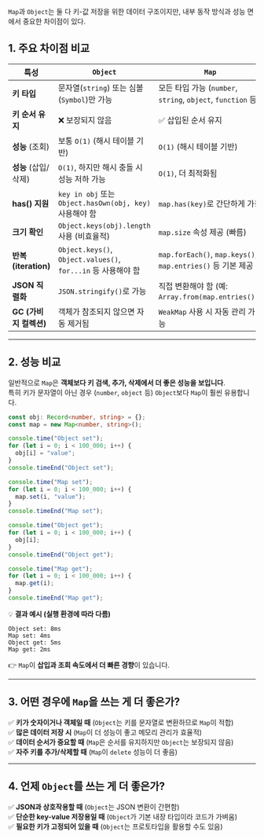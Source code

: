 `Map`과 `Object`는 둘 다 키-값 저장을 위한 데이터 구조이지만, 내부 동작 방식과 성능 면에서 중요한 차이점이 있다.
## **1. 주요 차이점 비교**

|특성|`Object`|`Map`|
|---|---|---|
|**키 타입**|문자열(`string`) 또는 심볼(`Symbol`)만 가능|모든 타입 가능 (`number`, `string`, `object`, `function` 등)|
|**키 순서 유지**|❌ 보장되지 않음|✅ 삽입된 순서 유지|
|**성능** (조회)|보통 `O(1)` (해시 테이블 기반)|`O(1)` (해시 테이블 기반)|
|**성능** (삽입/삭제)|`O(1)`, 하지만 해시 충돌 시 성능 저하 가능|`O(1)`, 더 최적화됨|
|**has() 지원**|`key in obj` 또는 `Object.hasOwn(obj, key)` 사용해야 함|`map.has(key)`로 간단하게 가능|
|**크기 확인**|`Object.keys(obj).length` 사용 (비효율적)|`map.size` 속성 제공 (빠름)|
|**반복(iteration)**|`Object.keys()`, `Object.values()`, `for...in` 등 사용해야 함|`map.forEach()`, `map.keys()`, `map.entries()` 등 기본 제공|
|**JSON 직렬화**|`JSON.stringify()`로 가능|직접 변환해야 함 (예: `Array.from(map.entries())`)|
|**GC (가비지 컬렉션)**|객체가 참조되지 않으면 자동 제거됨|`WeakMap` 사용 시 자동 관리 가능|

---

## **2. 성능 비교**

일반적으로 `Map`은 **객체보다 키 검색, 추가, 삭제에서 더 좋은 성능을 보입니다**.  
특히 키가 문자열이 아닌 경우 (`number`, `object` 등) `Object`보다 `Map`이 훨씬 유용합니다.

```ts
const obj: Record<number, string> = {};
const map = new Map<number, string>();

console.time("Object set");
for (let i = 0; i < 100_000; i++) {
  obj[i] = "value";
}
console.timeEnd("Object set");

console.time("Map set");
for (let i = 0; i < 100_000; i++) {
  map.set(i, "value");
}
console.timeEnd("Map set");

console.time("Object get");
for (let i = 0; i < 100_000; i++) {
  obj[i];
}
console.timeEnd("Object get");

console.time("Map get");
for (let i = 0; i < 100_000; i++) {
  map.get(i);
}
console.timeEnd("Map get");
```

💡 **결과 예시 (실행 환경에 따라 다름)**

```
Object set: 8ms
Map set: 4ms
Object get: 5ms
Map get: 2ms
```

👉 `Map`이 **삽입과 조회 속도에서 더 빠른 경향**이 있습니다.

---

## **3. 어떤 경우에 `Map`을 쓰는 게 더 좋은가?**

✅ **키가 숫자이거나 객체일 때** (`Object`는 키를 문자열로 변환하므로 `Map`이 적합)  
✅ **많은 데이터 저장 시** (`Map`이 더 성능이 좋고 메모리 관리가 효율적)  
✅ **데이터 순서가 중요할 때** (`Map`은 순서를 유지하지만 `Object`는 보장되지 않음)  
✅ **자주 키를 추가/삭제할 때** (`Map`이 `delete` 성능이 더 좋음)

---

## **4. 언제 `Object`를 쓰는 게 더 좋은가?**

✅ **JSON과 상호작용할 때** (`Object`는 JSON 변환이 간편함)  
✅ **단순한 key-value 저장용일 때** (`Object`가 기본 내장 타입이라 코드가 가벼움)  
✅ **필요한 키가 고정되어 있을 때** (`Object`는 프로토타입을 활용할 수도 있음)


